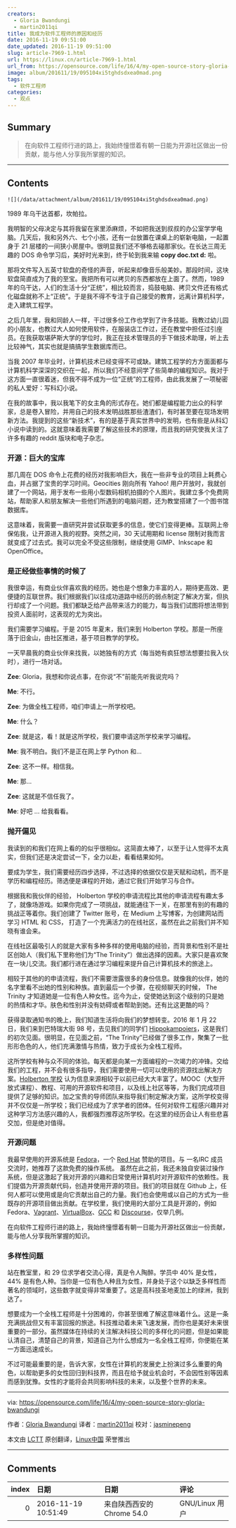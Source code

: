 ```yaml
---
creators:
  - Gloria Bwandungi
  - martin2011qi
title: 我成为软件工程师的原因和经历
date: 2016-11-19 09:51:00
date_updated: 2016-11-19 09:51:00
slug: article-7969-1.html
url: https://linux.cn/article-7969-1.html
url_from: https://opensource.com/life/16/4/my-open-source-story-gloria-bwandungi
image: album/201611/19/095104xi5tghdsdxea0mad.png
tags:
  - 软件工程师
categories:
  - 观点
---
```


## Summary

> 在向软件工程师行进的路上，我始终憧憬着有朝一日能为开源社区做出一份贡献，能与他人分享我所掌握的知识。

***

<!-- more -->

## Contents

`![](/data/attachment/album/201611/19/095104xi5tghdsdxea0mad.png)`

1989 年乌干达首都，坎帕拉。

我明智的父母决定与其将我留在家里添麻烦，不如把我送到叔叔的办公室学学电脑。几天后，我和另外六、七个小孩，还有一台放置在课桌上的崭新电脑，一起置身于 21 层楼的一间狭小房屋中。很明显我们还不够格去碰那家伙。在长达三周无趣的 DOS 命令学习后，美好时光来到，终于轮到我来输 **copy doc.txt d:** 啦。

那将文件写入五英寸软盘的奇怪的声音，听起来却像音乐般美妙。那段时间，这块软盘简直成为了我的至宝。我把所有可以拷贝的东西都放在上面了。然而，1989 年的乌干达，人们的生活十分“正统”，相比较而言，捣鼓电脑、拷贝文件还有格式化磁盘就称不上“正统”。于是我不得不专注于自己接受的教育，远离计算机科学，走入建筑工程学。

之后几年里，我和同龄人一样，干过很多份工作也学到了许多技能。我教过幼儿园的小朋友，也教过大人如何使用软件，在服装店工作过，还在教堂中担任过引座员。在我获取堪萨斯大学的学位时，我正在技术管理员的手下做技术助理，听上去比较神气，其实也就是搞搞学生数据库而已。

当我 2007 年毕业时，计算机技术已经变得不可或缺。建筑工程学的方方面面都与计算机科学深深的交织在一起，所以我们不经意间学了些简单的编程知识。我对于这方面一直很着迷，但我不得不成为一位“正统”的工程师，由此我发展了一项秘密的私人爱好：写科幻小说。

在我的故事中，我以我笔下的女主角的形式存在。她们都是编程能力出众的科学家，总是卷入冒险，并用自己的技术发明战胜那些渣渣们，有时甚至要在现场发明新方法。我提到的这些“新技术”，有的是基于真实世界中的发明，也有些是从科幻小说中读到的。这就意味着我需要了解这些技术的原理，而且我的研究使我关注了许多有趣的 reddit 版块和电子杂志。

### 开源：巨大的宝库

那几周在 DOS 命令上花费的经历对我影响巨大，我在一些非专业的项目上耗费心血，并占据了宝贵的学习时间。Geocities 刚向所有 Yahoo! 用户开放时，我就创建了一个网站，用于发布一些用小型数码相机拍摄的个人图片。我建立多个免费网站，帮助家人和朋友解决一些他们所遇到的电脑问题，还为教堂搭建了一个图书馆数据库。

这意味着，我需要一直研究并尝试获取更多的信息，使它们变得更棒。互联网上帝保佑我，让开源进入我的视野。突然之间，30 天试用期和 license 限制对我而言就变成了过去式。我可以完全不受这些限制，继续使用 GIMP、Inkscape 和 OpenOffice。

### 是正经做些事情的时候了

我很幸运，有商业伙伴喜欢我的经历。她也是个想象力丰富的人，期待更高效、更便捷的互联世界。我们根据我们以往成功道路中经历的弱点制定了解决方案，但执行却成了一个问题。我们都缺乏给产品带来活力的能力，每当我们试图将想法带到投资人面前时，这表现的尤为突出。

我们需要学习编程。于是 2015 年夏末，我们来到 Holberton 学校。那是一所座落于旧金山，由社区推进，基于项目教学的学校。

一天早晨我的商业伙伴来找我，以她独有的方式（每当她有疯狂想法想要拉我入伙时），进行一场对话。

**Zee**: Gloria，我想和你说点事，在你说“不”前能先听我说完吗？

**Me**: 不行。

**Zee**: 为做全栈工程师，咱们申请上一所学校吧。

**Me**: 什么？

**Zee**: 就是这，看！就是这所学校，我们要申请这所学校来学习编程。

**Me**: 我不明白。我们不是正在网上学 Python 和…

**Zee**: 这不一样。相信我。

**Me**: 那…

**Zee**: 这就是不信任我了。

**Me**: 好吧 … 给我看看。

### 抛开偏见

我读到的和我们在网上看的的似乎很相似。这简直太棒了，以至于让人觉得不太真实，但我们还是决定尝试一下，全力以赴，看看结果如何。

要成为学生，我们需要经历四步选择，不过选择的依据仅仅是天赋和动机，而不是学历和编程经历。筛选便是课程的开始，通过它我们开始学习与合作。

根据我和我伙伴的经验， Holberton 学校的申请流程比其他的申请流程有趣太多了，就像场游戏。如果你完成了一项挑战，就能通往下一关，在那里有别的有趣的挑战正等着你。我们创建了 Twitter 账号，在 Medium 上写博客，为创建网站而学习 HTML 和 CSS， 打造了一个充满活力的在线社区，虽然在此之前我们并不知晓有谁会来。

在线社区最吸引人的就是大家有多种多样的使用电脑的经验，而背景和性别不是社区创始人（我们私下里称他们为“The Trinity”）做出选择的因素。大家只是喜欢聚在一块儿交流。我们都行进在通过学习编程来提升自己计算机技术的旅途上。

相较于其他的的申请流程，我们不需要泄露很多的身份信息。就像我的伙伴，她的名字里看不出她的性别和种族。直到最后一个步骤，在视频聊天的时候， The Trinity 才知道她是一位有色人种女性。迄今为止，促使她达到这个级别的只是她的热情和才华。肤色和性别并没有妨碍或者帮助到她。还有比这更酷的吗？

获得录取通知书的晚上，我们知道生活将向我们的梦想转变。2016 年 1 月 22 日，我们来到巴特瑞大街 98 号，去见我们的同学们 [Hippokampoiers](https://twitter.com/hippokampoiers)，这是我们的初次见面。很明显，在见面之前，“The Trinity”已经做了很多工作，聚集了一批形形色色的人，他们充满激情与热情，致力于成长为全栈工程师。

这所学校有种与众不同的体验。每天都是向某一方面编程的一次竭力的冲锋。交给我们的工程，并不会有很多指导，我们需要使用一切可以使用的资源找出解决方案。[Holberton 学校](https://www.holbertonschool.com/) 认为信息来源相较于以前已经大大丰富了。MOOC（大型开放式课程）、教程、可用的开源软件和项目，以及线上社区等等，为我们完成项目提供了足够的知识。加之宝贵的导师团队来指导我们制定解决方案，这所学校变得并不仅仅是一所学校；我们已经成为了求学者的团体。任何对软件工程感兴趣并对这种学习方法感兴趣的人，我都强烈推荐这所学校。在这里的经历会让人有些悲喜交加，但是绝对值得。

### 开源问题

我最早使用的开源系统是 [Fedora](https://en.wikipedia.org/wiki/Fedora_(operating_system))，一个 [Red Hat](https://www.redhat.com/) 赞助的项目。与 一名IRC 成员交流时，她推荐了这款免费的操作系统。 虽然在此之前，我还未独自安装过操作系统，但是这激起了我对开源的兴趣和日常使用计算机时对开源软件的依赖性。我们提倡为开源贡献代码，创造并使用开源的项目。我们的项目就在 Github 上，任何人都可以使用或是向它贡献出自己的力量。我们也会使用或以自己的方式为一些既存的开源项目做出贡献。在学校里，我们使用的大部分工具是开源的，例如 Fedora、[Vagrant](https://www.vagrantup.com/)、[VirtualBox](https://www.virtualbox.org/)、[GCC](https://gcc.gnu.org/) 和 [Discourse](https://www.discourse.org/)，仅举几例。

在向软件工程师行进的路上，我始终憧憬着有朝一日能为开源社区做出一份贡献，能与他人分享我所掌握的知识。

### 多样性问题

站在教室里，和 29 位求学者交流心得，真是令人陶醉。学员中 40% 是女性， 44% 是有色人种。当你是一位有色人种且为女性，并身处于这个以缺乏多样性而著名的领域时，这些数字就变得非常重要了。这是高科技圣地麦加上的绿洲，我到达了。

想要成为一个全栈工程师是十分困难的，你甚至很难了解这意味着什么。这是一条充满挑战但又有丰富回报的旅途。科技推动着未来飞速发展，而你也是美好未来很重要的一部分。虽然媒体在持续的关注解决科技公司的多样化的问题，但是如果能认清自己，清楚自己的背景，知道自己为什么想成为一名全栈工程师，你便能在某一方面迅速成长。

不过可能最重要的是，告诉大家，女性在计算机的发展史上扮演过多么重要的角色，以帮助更多的女性回归到科技界，而且在给予就业机会时，不会因性别等因素而感到犹豫。女性的才能将会共同影响科技的未来，以及整个世界的未来。

---

via: <https://opensource.com/life/16/4/my-open-source-story-gloria-bwandungi>

作者：[Gloria Bwandungi](https://opensource.com/users/nappybrain) 译者：[martin2011qi](https://github.com/martin2011qi) 校对：[jasminepeng](https://github.com/jasminepeng)

本文由 [LCTT](https://github.com/LCTT/TranslateProject) 原创翻译，[Linux中国](https://linux.cn/) 荣誉推出

***

## Comments

|   index | 日期                | 日期                                      | 评论                                                   |
|--------:|:--------------------|:------------------------------------------|:-------------------------------------------------------|
|       0 | 2016-11-19 10:51:49 | 来自陕西西安的 Chrome 54.0|GNU/Linux 用户 | 如果白人把我们叫有色人种，那我们就叫他们无色人种好了。 |
